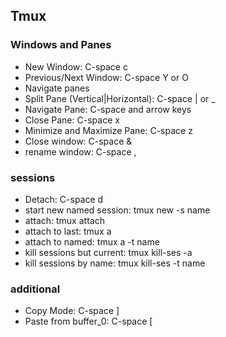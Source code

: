 ## Tmux 

### Windows and Panes
- New Window: C-space c
- Previous/Next Window: C-space Y or O
- Navigate panes
- Split Pane (Vertical|Horizontal): C-space | or _
- Navigate Pane: C-space and arrow keys
- Close Pane: C-space x
- Minimize and Maximize Pane: C-space z
- Close window: C-space &
- rename window: C-space , 

### sessions
- Detach: C-space d
- start new named session: tmux new -s name
- attach: tmux attach
- attach to last: tmux a
- attach to named: tmux a -t name 
- kill sessions but current: tmux kill-ses -a
- kill sessions by name: tmux kill-ses -t name


### additional
- Copy Mode: C-space ]
- Paste from buffer_0: C-space [


